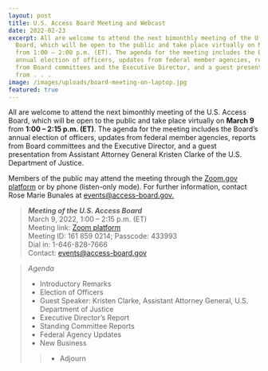 ```yaml
---
layout: post
title: U.S. Access Board Meeting and Webcast
date: 2022-02-23
excerpt: All are welcome to attend the next bimonthly meeting of the U.S. Access
  Board, which will be open to the public and take place virtually on March 9
  from 1:00 – 2:00 p.m. (ET). The agenda for the meeting includes the Board’s
  annual election of officers, updates from federal member agencies, reports
  from Board committees and the Executive Director, and a guest presentation
  from . . .
image: /images/uploads/board-meeting-on-laptop.jpg
featured: true
---
```

All are welcome to attend the next bimonthly meeting of the U.S. Access Board, which will be open to the public and take place virtually on **March 9** from **1:00 – 2:15 p.m. (ET)**. The agenda for the meeting includes the Board’s annual election of officers, updates from federal member agencies, reports from Board committees and the Executive Director, and a guest presentation from Assistant Attorney General Kristen Clarke of the U.S. Department of Justice.

Members of the public may attend the meeting through the [Zoom.gov platform](https://www.zoomgov.com/j/1618590214?pwd=YkxIdHBwWFVJb1doeE1Tam82ejlmQT09) or by phone (listen-only mode). For further information, contact Rose Marie Bunales at [events@access-board.gov.](mailto:events@access-board.gov)

> ***Meeting of the U.S. Access Board***\
> March 9, 2022, 1:00 – 2:15 p.m. (ET)\
> Meeting link: [Zoom platform](https://www.zoomgov.com/j/1618590214?pwd=YkxIdHBwWFVJb1doeE1Tam82ejlmQT09)\
> Meeting ID: 161 859 0214; Passcode: 433993\
> Dial in: 1-646-828-7666\
> Contact: [events@access-board.gov](mailto:events@access-board.gov)

> *Agenda* 
> * Introductory Remarks 
> * Election of Officers 
> * Guest Speaker: Kristen Clarke, Assistant Attorney General, U.S. Department of Justice 
> * Executive Director’s Report 
> * Standing Committee Reports 
> * Federal Agency Updates 
> * New Business 
>> * Adjourn
